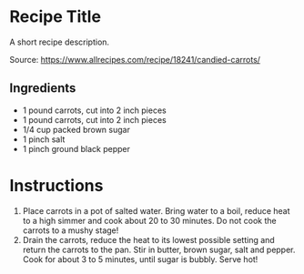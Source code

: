 # Recipe Title

A short recipe description.

Source: https://www.allrecipes.com/recipe/18241/candied-carrots/

## Ingredients

- 1 pound carrots, cut into 2 inch pieces
- 1 pound carrots, cut into 2 inch pieces
- 1/4 cup packed brown sugar
- 1 pinch salt
- 1 pinch ground black pepper

# Instructions

1. Place carrots in a pot of salted water. 
   Bring water to a boil, reduce heat to a high simmer and cook about 20 to 30 minutes.
   Do not cook the carrots to a mushy stage!
2. Drain the carrots, reduce the heat to its lowest possible        setting and return the carrots to the pan. Stir in butter,       brown sugar, salt and pepper. Cook for about 3 to 5 minutes,     until sugar is bubbly. Serve hot!
